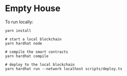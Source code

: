 # Empty House

To run locally:

```shell
yarn install

# start a local blockchain
yarn hardhat node

# compile the smart contracts
yarn hardhat compile

# deploy to the local blockchain
yarn hardhat run --network localhost scripts/deploy.ts
```
